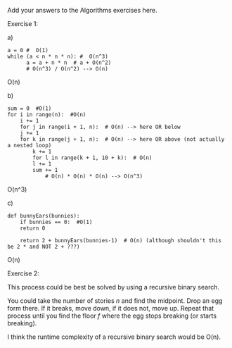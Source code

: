 Add your answers to the Algorithms exercises here.

Exercise 1:

a) 
```
a = 0 #  O(1)
while (a < n * n * n): #  O(n^3)
      a = a + n * n  # a + O(n^2)
      # O(n^3) / O(n^2) --> O(n)
```
 O(n)


b)
```
sum = 0  #O(1)
for i in range(n):  #O(n)
    i += 1
    for j in range(i + 1, n):  # O(n) --> here OR below
    j += 1
    for k in range(j + 1, n):  # O(n) --> here OR above (not actually a nested loop)
        k += 1
        for l in range(k + 1, 10 + k):  # O(n)
        l += 1
        sum += 1
            # O(n) * O(n) * O(n) --> O(n^3)
```
O(n^3)

c)
```
def bunnyEars(bunnies):
    if bunnies == 0:  #O(1)
    return 0

    return 2 + bunnyEars(bunnies-1)  # O(n) (although shouldn't this be 2 * and NOT 2 + ???)
```
O(n)

Exercise 2:

This process could be best be solved by using a recursive binary search. 

You could take the number of stories _n_ and find the midpoint. Drop an egg form there. If it breaks, move down, if it does not, move up. Repeat that process until you find the floor _f_ where the egg stops breaking (or starts breaking). 

I think the runtime complexity of a recursive binary search would be O(n).

